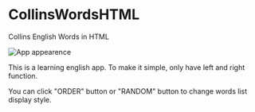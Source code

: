 # CollinsWordsHTML
Collins English Words in HTML 

![App appearence](https://user-images.githubusercontent.com/83932602/153555650-91636a75-81b3-4aaa-a828-71beb3cdb0d3.jpg)



This is a learning english app. To make it simple, only have left and right function. 

You can click "ORDER" button or "RANDOM" button to change words list display style.
